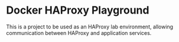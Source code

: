 # Docker HAProxy Playground

This is a project to be used as an HAProxy lab environment, allowing communication between HAProxy and application services.
